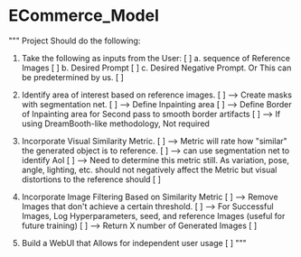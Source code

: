 # ECommerce_Model

"""
Project Should do the following:

1. Take the following as inputs from the User: [ ]
    a. sequence of Reference Images [ ]
    b. Desired Prompt [ ]
    c. Desired Negative Prompt. Or This can be predetermined by us. [ ]

2. Identify area of interest based on reference images. [ ]
    --> Create masks with segmentation net. [ ]
    --> Define Inpainting area [ ]
    --> Define Border of Inpainting area for Second pass to smooth border artifacts [ ]
    --> If using DreamBooth-like methodology, Not required

3. Incorporate Visual Similarity Metric.  [ ]
    --> Metric will rate how "similar" the generated object is to reference.  [ ]
    --> can use segmentation net to identify AoI [ ]
    --> Need to determine this metric still. As variation, pose, angle, lighting, etc. should not negatively affect
    the Metric but visual distortions to the reference should [ ]

4. Incorporate Image Filtering Based on Similarity Metric [ ]
    --> Remove Images that don't achieve a certain threshold. [ ]
    --> For Successful Images, Log Hyperparameters, seed, and reference Images (useful for future training) [ ]
    --> Return X number of Generated Images [ ]

5. Build a WebUI that Allows for independent user usage [ ]
"""
